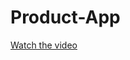 # Product-App
[Watch the video](https://drive.google.com/file/d/1dugIW86IajFbpwJAUDk74kruAiUtpzUa/view?usp=sharing)
